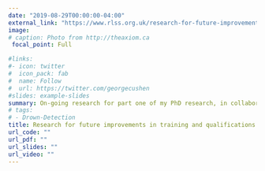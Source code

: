 ```yaml
---
date: "2019-08-29T00:00:00-04:00"
external_link: "https://www.rlss.org.uk/research-for-future-improvements-in-training-and-qualifications"
image:
# caption: Photo from http://theaxiom.ca
 focal_point: Full

#links:
#- icon: twitter
#  icon_pack: fab
#  name: Follow
#  url: https://twitter.com/georgecushen
#slides: example-slides
summary: On-going research for part one of my PhD research, in collaboration with RLSS UK, RLNI & Kings College London. 
# tags:
# - Drown-Detection
title: Research for future improvements in training and qualifications. 
url_code: ""
url_pdf: ""
url_slides: ""
url_video: ""
---
```

